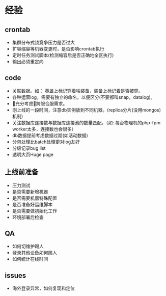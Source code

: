 # 经验

## crontab

- 集群分布式锁竞争压力是否过大
- 扩容缩容等机器变更时，是否影响crontab执行
- 定时任务测试脚本(检测缩容后是否正确地全区执行)
- 输出必须重定向

## code

- 关联数据。如： 英雄上标记穿着啥装备，装备上标记着是否被穿。
- 各种运营log，需要有独立的命名，以便区分(不要都叫snap，datalog)。
- 充分考虑跨服合服需求。
- 刚上线的一段时间，注意db实例放到不同机器。(replica分片(没用mongos)机制)
- 关注数据库连接数与数据库连接池的数量匹配。（如: 每台物理机的php-fpm worker太多，连接数也会很多）
- db数据提前考虑数据过期(如活动数据)
- 分包处理比batch处理更对log友好
- 分级记录bug list
- 透明大页Huge page

## 上线前准备

- 压力测试
- 是否需要新增机器
- 是否需要机器特殊配置
- 是否准备好运维脚本
- 是否需要做初始化工作
- 环境部署后检查

## QA

- 如何切维护踢人
- 登录其他设备如何踢人
- 如何统计在线时间

## issues

- 海外登录异常，如何复现和定位
